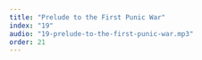 ```yaml
---
title: "Prelude to the First Punic War"
index: "19"
audio: "19-prelude-to-the-first-punic-war.mp3"
order: 21
---
```

